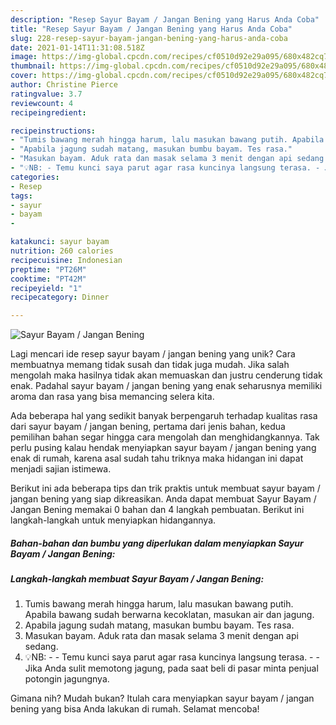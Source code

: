 ```yaml
---
description: "Resep Sayur Bayam / Jangan Bening yang Harus Anda Coba"
title: "Resep Sayur Bayam / Jangan Bening yang Harus Anda Coba"
slug: 228-resep-sayur-bayam-jangan-bening-yang-harus-anda-coba
date: 2021-01-14T11:31:08.518Z
image: https://img-global.cpcdn.com/recipes/cf0510d92e29a095/680x482cq70/sayur-bayam-jangan-bening-foto-resep-utama.jpg
thumbnail: https://img-global.cpcdn.com/recipes/cf0510d92e29a095/680x482cq70/sayur-bayam-jangan-bening-foto-resep-utama.jpg
cover: https://img-global.cpcdn.com/recipes/cf0510d92e29a095/680x482cq70/sayur-bayam-jangan-bening-foto-resep-utama.jpg
author: Christine Pierce
ratingvalue: 3.7
reviewcount: 4
recipeingredient:

recipeinstructions:
- "Tumis bawang merah hingga harum, lalu masukan bawang putih. Apabila bawang sudah berwarna kecoklatan, masukan air dan jagung."
- "Apabila jagung sudah matang, masukan bumbu bayam. Tes rasa."
- "Masukan bayam. Aduk rata dan masak selama 3 menit dengan api sedang."
- "💡NB: - Temu kunci saya parut agar rasa kuncinya langsung terasa. - Jika Anda sulit memotong jagung, pada saat beli di pasar minta penjual potongin jagungnya."
categories:
- Resep
tags:
- sayur
- bayam
- 

katakunci: sayur bayam  
nutrition: 260 calories
recipecuisine: Indonesian
preptime: "PT26M"
cooktime: "PT42M"
recipeyield: "1"
recipecategory: Dinner

---
```



![Sayur Bayam / Jangan Bening](https://img-global.cpcdn.com/recipes/cf0510d92e29a095/680x482cq70/sayur-bayam-jangan-bening-foto-resep-utama.jpg)

Lagi mencari ide resep sayur bayam / jangan bening yang unik? Cara membuatnya memang tidak susah dan tidak juga mudah. Jika salah mengolah maka hasilnya tidak akan memuaskan dan justru cenderung tidak enak. Padahal sayur bayam / jangan bening yang enak seharusnya memiliki aroma dan rasa yang bisa memancing selera kita.



Ada beberapa hal yang sedikit banyak berpengaruh terhadap kualitas rasa dari sayur bayam / jangan bening, pertama dari jenis bahan, kedua pemilihan bahan segar hingga cara mengolah dan menghidangkannya. Tak perlu pusing kalau hendak menyiapkan sayur bayam / jangan bening yang enak di rumah, karena asal sudah tahu triknya maka hidangan ini dapat menjadi sajian istimewa.


Berikut ini ada beberapa tips dan trik praktis untuk membuat sayur bayam / jangan bening yang siap dikreasikan. Anda dapat membuat Sayur Bayam / Jangan Bening memakai 0 bahan dan 4 langkah pembuatan. Berikut ini langkah-langkah untuk menyiapkan hidangannya.

<!--inarticleads1-->

##### Bahan-bahan dan bumbu yang diperlukan dalam menyiapkan Sayur Bayam / Jangan Bening:





<!--inarticleads2-->

##### Langkah-langkah membuat Sayur Bayam / Jangan Bening:

1. Tumis bawang merah hingga harum, lalu masukan bawang putih. Apabila bawang sudah berwarna kecoklatan, masukan air dan jagung.
1. Apabila jagung sudah matang, masukan bumbu bayam. Tes rasa.
1. Masukan bayam. Aduk rata dan masak selama 3 menit dengan api sedang.
1. 💡NB: - - Temu kunci saya parut agar rasa kuncinya langsung terasa. - - Jika Anda sulit memotong jagung, pada saat beli di pasar minta penjual potongin jagungnya.




Gimana nih? Mudah bukan? Itulah cara menyiapkan sayur bayam / jangan bening yang bisa Anda lakukan di rumah. Selamat mencoba!
